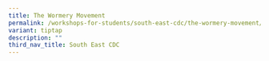 ```yaml
---
title: The Wormery Movement
permalink: /workshops-for-students/south-east-cdc/the-wormery-movement/
variant: tiptap
description: ""
third_nav_title: South East CDC
---
```

